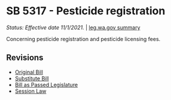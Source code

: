 # SB 5317 - Pesticide registration
*Status: Effective date 11/1/2021.* | [leg.wa.gov summary](https://app.leg.wa.gov/billsummary?BillNumber=5317&Year=2021)

Concerning pesticide registration and pesticide licensing fees.

## Revisions
* [Original Bill](1/)
* [Substitute Bill](S/)
* [Bill as Passed Legislature](S.PL/)
* [Session Law](S.SL/)